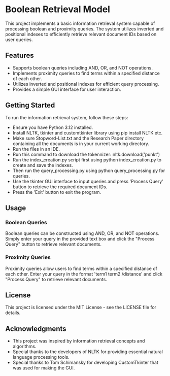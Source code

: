 # Boolean Retrieval Model
This project implements a basic information retrieval system capable of processing boolean and proximity queries. The system utilizes inverted and positional indexes to efficiently retrieve relevant document IDs based on user queries.

## Features
* Supports boolean queries including AND, OR, and NOT operations.
* Implements proximity queries to find terms within a specified distance of each other.
* Utilizes inverted and positional indexes for efficient query processing.
* Provides a simple GUI interface for user interaction.

## Getting Started
To run the information retrieval system, follow these steps:

* Ensure you have Python 3.12 installed.
* Install NLTK, tkinter and customtkinter library using pip install NLTK etc.
* Make sure Stopword-List.txt and the Research Paper directory containing all the documents is in your current working directory.
* Run the files in an IDE.
* Run this command to download the tokennizer: nltk.download('punkt')
* Run the index_creation.py script first using python index_creation.py to create and save the indexes.
* Then run the query_processing.py using python query_processing.py for queries.
* Use the tkinter GUI interface to input queries and press 'Process Query' button to retrieve the required document IDs.
* Press the 'Exit' button to exit the program.

## Usage
 ### Boolean Queries
 Boolean queries can be constructed using AND, OR, and NOT operations. Simply enter your query in the provided text box and click the "Process Query" button to retrieve relevant documents.

 ### Proximity Queries
 Proximity queries allow users to find terms within a specified distance of each other. Enter your query in the format 'term1 term2 /distance' and click "Process Query" to retrieve relevant documents.

## License
 This project is licensed under the MIT License - see the LICENSE file for details.

## Acknowledgments
* This project was inspired by information retrieval concepts and algorithms.
* Special thanks to the developers of NLTK for providing essential natural language processing tools.
* Special thanks to Tom Schimansky for developing CustomTkinter that was used for making the GUI.
